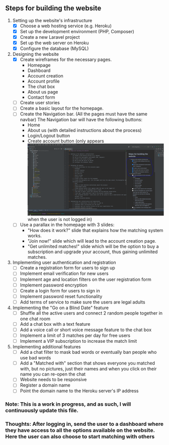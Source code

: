 ## Steps for building the website

1. Setting up the website's infrastructure
    - [x] Choose a web hosting service (e.g. Heroku)
    - [x] Set up the development environment (PHP, Composer)
    - [x] Create a new Laravel project
    - [x] Set up the web server on Heroku
    - [x] Configure the database (MySQL)

2. Designing the website
    - [x] Create wireframes for the necessary pages.
        * Homepage
        * Dashboard
        * Account creation
        * Account profile
        * The chat box
        * About us page
        * Contact form
    - [ ] Create user stories
    - [ ] Create a basic layout for the homepage.
    - [ ] Create the Navigation bar. (All the pages must have the same navbar) The Navigation bar will have the
      following buttons:
        * Home
        * About us (with detailed instructions about the process)
        * Login/Logout button
        * Create account button (only appears ![img.png](img.png)when the user is not logged in)
    - [ ] Use a parallax in the homepage with 3 slides:
        * "How does it work?" slide that explains how the matching system works.
        * "Join now!" slide which will lead to the account creation page.
        * "Get unlimited matches!" slide which will be the option to buy a subscription and upgrade your
          account, thus
          gaining unlimited matches.

3. Implementing user authentication and registration
    - [ ] Create a registration form for users to sign up
    - [ ] Implement email verification for new users
    - [ ] Implement age and location filters on the user registration form
    - [ ] Implement password encryption
    - [ ] Create a login form for users to sign in
    - [ ] Implement password reset functionality
    - [ ] Add terms of service to make sure the users are legal adults

4. Implementing the "Go on a Blind Date" feature
    - [ ] Shuffle all the active users and connect 2 random people together in one chat room
    - [ ] Add a chat box with a text feature
    - [ ] Add a voice call or short voice message feature to the chat box
    - [ ] Implement a limit of 3 matches per day for free users
    - [ ] Implement a VIP subscription to increase the match limit

5. Implementing additional features
    - [ ] Add a chat filter to mask bad words or eventually ban people who use bad words
    - [ ] Add a "Matched with" section that shows everyone you matched with, but no pictures, just their names and when
      you click on their name you can re-open the chat
    - [ ] Website needs to be responsive
    - [ ] Register a domain name
    - [ ] Point the domain name to the Heroku server's IP address

### Note: This is a work in progress, and as such, I will continuously update this file.
### Thoughts: After logging in, send the user to a dashboard where they have access to all the options available on the website. Here the user can also choose to start matching with others